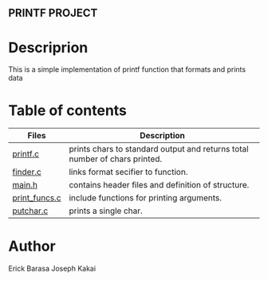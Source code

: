 ## PRINTF PROJECT

# Descriprion
This is a simple implementation of printf function that formats and prints data

# Table of contents
Files | Description
------|------------
[printf.c](./printf.c) | prints chars to standard output and returns total number of chars printed.
[finder.c](./finder.c) | links format secifier to function.
[main.h](./main.h) | contains header files and definition of structure.
[print_funcs.c](./printf_funcs.c) | include functions for printing arguments.
[putchar.c](./_putchar.c) | prints a single char.

# Author
Erick Barasa
Joseph Kakai
   
